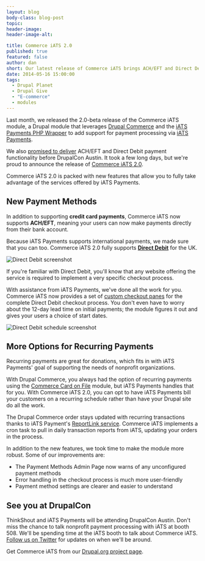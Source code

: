 ```yaml
---
layout: blog
body-class: blog-post
topic:
header-image:
header-image-alt:

title: Commerce iATS 2.0
published: true
featured: false
author: dan
short: Our latest release of Commerce iATS brings ACH/EFT and Direct Debit payments.
date: 2014-05-16 15:00:00
tags:
  - Drupal Planet
  - Drupal Give
  - "E-commerce"
  - modules
---
```


Last month, we released the 2.0-beta release of the Commerce iATS module, a Drupal module that leverages [Drupal Commerce](https://drupal.org/project/commerce) and the [iATS Payments PHP Wrapper](http://thinkshout.com/blog/2014/03/announcing-iats-php-wrapper/) to add support for payment processing via [iATS Payments](http://home.iatspayments.com/).

We also [promised to deliver](http://thinkshout.com/blog/2014/04/refactoring-the-iats-drupal-module/) ACH/EFT and Direct Debit payment functionality before DrupalCon Austin. It took a few long days, but we're proud to announce the release of [Commerce iATS 2.0](https://drupal.org/project/commerce_iats).

Commerce iATS 2.0 is packed with new features that allow you to fully take advantage of the services offered by iATS Payments.

## New Payment Methods

In addition to supporting **credit card payments**, Commerce iATS now supports **ACH/EFT**, meaning your users can now make payments directly from their bank account.

Because iATS Payments supports international payments, we made sure that you can too. Commerce iATS 2.0 fully supports **[Direct Debit](http://en.wikipedia.org/wiki/Direct_debit)** for the UK.

![Direct Debit screenshot](/assets/images/blog/commerce-iats-direct-debit-declaration.png "Setting up a Direct Debit")

If you're familiar with Direct Debit, you'll know that any website offering the service is required to implement a very specific checkout process.

With assistance from iATS Payments, we've done all the work for you. Commerce iATS now provides a set of [custom checkout panes](https://drupal.org/node/2268891) for the complete Direct Debit checkout process. You don't even have to worry about the 12-day lead time on initial payments; the module figures it out and gives your users a choice of start dates.

![Direct Debit schedule screenshot](/assets/images/blog/commerce-iats-direct-debit-schedule.png "Setting up a Direct Debit schedule")

## More Options for Recurring Payments

Recurring payments are great for donations, which fits in with iATS Payments' goal of supporting the needs of nonprofit organizations.

With Drupal Commerce, you always had the option of recurring payments using the [Commerce Card on File](https://drupal.org/project/commerce_cardonfile) module, but iATS Payments handles that for you. With Commerce iATS 2.0, you can opt to have iATS Payments bill your customers on a recurring schedule rather than have your Drupal site do all the work.

The Drupal Commerce order stays updated with recurring transactions thanks to iATS Payment's [ReportLink service](http://home.iatspayments.com/sites/default/files/iats_webservices_reportlink_version_4.0.pdf). Commerce iATS implements a cron task to pull in daily transaction reports from iATS, updating your orders in the process.

In addition to the new features, we took time to make the module more robust. Some of our improvements are:

* The Payment Methods Admin Page now warns of any unconfigured payment methods
* Error handling in the checkout process is much more user-friendly
* Payment method settings are clearer and easier to understand

## See you at DrupalCon

ThinkShout and iATS Payments will be attending DrupalCon Austin. Don't miss the chance to talk nonprofit payment processing with iATS at booth 508. We'll be spending time at the iATS booth to talk about Commerce iATS. [Follow us on Twitter](https://twitter.com/thinkshout) for updates on when we'll be around.

Get Commerce iATS from our [Drupal.org project page](https://drupal.org/project/commerce_iats).
